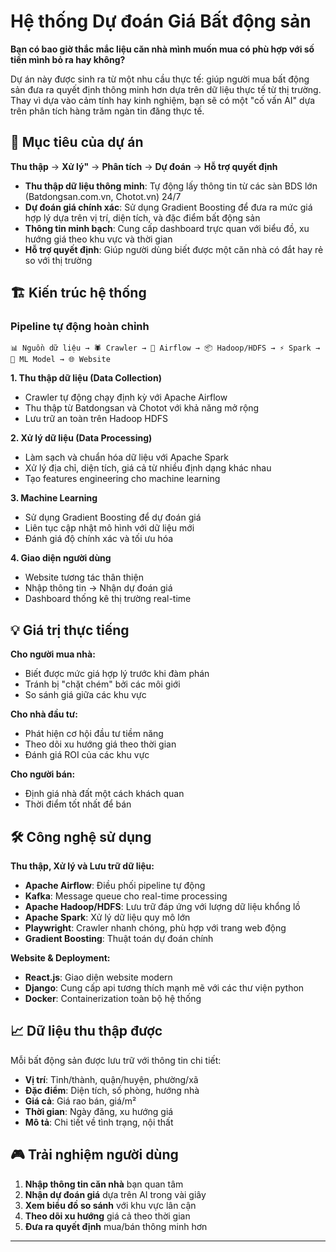 # Hệ thống Dự đoán Giá Bất động sản

**Bạn có bao giờ thắc mắc liệu căn nhà mình muốn mua có phù hợp với số tiền mình bỏ ra hay không?**

Dự án này được sinh ra từ một nhu cầu thực tế: giúp người mua bất động sản đưa ra quyết định thông minh hơn dựa trên dữ liệu thực tế từ thị trường. Thay vì dựa vào cảm tính hay kinh nghiệm, bạn sẽ có một "cố vấn AI" dựa trên phân tích hàng trăm ngàn tin đăng thực tế.

## 🎯 Mục tiêu của dự án

**Thu thập** → **Xử lý"** → **Phân tích** → **Dự đoán** → **Hỗ trợ quyết định**

-   **Thu thập dữ liệu thông minh**: Tự động lấy thông tin từ các sàn BDS lớn (Batdongsan.com.vn, Chotot.vn) 24/7
-   **Dự đoán giá chính xác**: Sử dụng Gradient Boosting để đưa ra mức giá hợp lý dựa trên vị trí, diện tích, và đặc điểm bất động sản
-   **Thông tin minh bạch**: Cung cấp dashboard trực quan với biểu đồ, xu hướng giá theo khu vực và thời gian
-   **Hỗ trợ quyết định**: Giúp người dùng biết được một căn nhà có đắt hay rẻ so với thị trường

## 🏗️ Kiến trúc hệ thống

### Pipeline tự động hoàn chỉnh

```
📊 Nguồn dữ liệu → 🕷️ Crawler → 🔄 Airflow → 📦 Hadoop/HDFS → ⚡ Spark → 🤖 ML Model → 🌐 Website
```

**1. Thu thập dữ liệu (Data Collection)**

-   Crawler tự động chạy định kỳ với Apache Airflow
-   Thu thập từ Batdongsan và Chotot với khả năng mở rộng
-   Lưu trữ an toàn trên Hadoop HDFS

**2. Xử lý dữ liệu (Data Processing)**

-   Làm sạch và chuẩn hóa dữ liệu với Apache Spark
-   Xử lý địa chỉ, diện tích, giá cả từ nhiều định dạng khác nhau
-   Tạo features engineering cho machine learning

**3. Machine Learning**

-   Sử dụng Gradient Boosting để dự đoán giá
-   Liên tục cập nhật mô hình với dữ liệu mới
-   Đánh giá độ chính xác và tối ưu hóa

**4. Giao diện người dùng**

-   Website tương tác thân thiện
-   Nhập thông tin → Nhận dự đoán giá
-   Dashboard thống kê thị trường real-time

## 💡 Giá trị thực tiếng

**Cho người mua nhà:**

-   Biết được mức giá hợp lý trước khi đàm phán
-   Tránh bị "chặt chém" bởi các môi giới
-   So sánh giá giữa các khu vực

**Cho nhà đầu tư:**

-   Phát hiện cơ hội đầu tư tiềm năng
-   Theo dõi xu hướng giá theo thời gian
-   Đánh giá ROI của các khu vực

**Cho người bán:**

-   Định giá nhà đất một cách khách quan
-   Thời điểm tốt nhất để bán

## 🛠️ Công nghệ sử dụng

**Thu thập, Xử lý và Lưu trữ dữ liệu:**

-   **Apache Airflow**: Điều phối pipeline tự động
-   **Kafka**: Message queue cho real-time processing
-   **Apache Hadoop/HDFS**: Lưu trữ đáp ứng với lượng dữ liệu khổng lồ
-   **Apache Spark**: Xử lý dữ liệu quy mô lớn
-   **Playwright**: Crawler nhanh chóng, phù hợp với trang web động
-   **Gradient Boosting**: Thuật toán dự đoán chính

**Website & Deployment:**
-   **React.js**: Giao diện website modern
-   **Django**: Cung cấp api tương thích mạnh mẽ với các thư viện python
-   **Docker**: Containerization toàn bộ hệ thống

## 📈 Dữ liệu thu thập được

Mỗi bất động sản được lưu trữ với thông tin chi tiết:

-   **Vị trí**: Tỉnh/thành, quận/huyện, phường/xã
-   **Đặc điểm**: Diện tích, số phòng, hướng nhà
-   **Giá cả**: Giá rao bán, giá/m²
-   **Thời gian**: Ngày đăng, xu hướng giá
-   **Mô tả**: Chi tiết về tình trạng, nội thất

## 🎮 Trải nghiệm người dùng

1. **Nhập thông tin căn nhà** bạn quan tâm
2. **Nhận dự đoán giá** dựa trên AI trong vài giây
3. **Xem biểu đồ so sánh** với khu vực lân cận
4. **Theo dõi xu hướng** giá cả theo thời gian
5. **Đưa ra quyết định** mua/bán thông minh hơn

---

